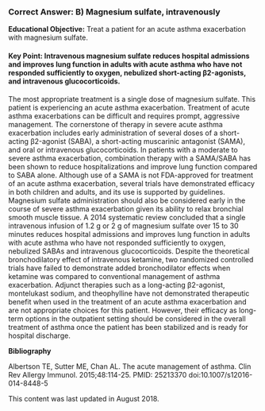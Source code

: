 
### Correct Answer: B) Magnesium sulfate, intravenously 

**Educational Objective:** Treat a patient for an acute asthma exacerbation with magnesium sulfate.

#### **Key Point:** Intravenous magnesium sulfate reduces hospital admissions and improves lung function in adults with acute asthma who have not responded sufficiently to oxygen, nebulized short-acting β2-agonists, and intravenous glucocorticoids.

The most appropriate treatment is a single dose of magnesium sulfate. This patient is experiencing an acute asthma exacerbation. Treatment of acute asthma exacerbations can be difficult and requires prompt, aggressive management. The cornerstone of therapy in severe acute asthma exacerbation includes early administration of several doses of a short-acting β2-agonist (SABA), a short-acting muscarinic antagonist (SAMA), and oral or intravenous glucocorticoids. In patients with a moderate to severe asthma exacerbation, combination therapy with a SAMA/SABA has been shown to reduce hospitalizations and improve lung function compared to SABA alone. Although use of a SAMA is not FDA-approved for treatment of an acute asthma exacerbation, several trials have demonstrated efficacy in both children and adults, and its use is supported by guidelines. Magnesium sulfate administration should also be considered early in the course of severe asthma exacerbation given its ability to relax bronchial smooth muscle tissue. A 2014 systematic review concluded that a single intravenous infusion of 1.2 g or 2 g of magnesium sulfate over 15 to 30 minutes reduces hospital admissions and improves lung function in adults with acute asthma who have not responded sufficiently to oxygen, nebulized SABAs and intravenous glucocorticoids.
Despite the theoretical bronchodilatory effect of intravenous ketamine, two randomized controlled trials have failed to demonstrate added bronchodilator effects when ketamine was compared to conventional management of asthma exacerbation.
Adjunct therapies such as a long-acting β2-agonist, montelukast sodium, and theophylline have not demonstrated therapeutic benefit when used in the treatment of an acute asthma exacerbation and are not appropriate choices for this patient. However, their efficacy as long-term options in the outpatient setting should be considered in the overall treatment of asthma once the patient has been stabilized and is ready for hospital discharge.

**Bibliography**

Albertson TE, Sutter ME, Chan AL. The acute management of asthma. Clin Rev Allergy Immunol. 2015;48:114-25. PMID: 25213370 doi:10.1007/s12016-014-8448-5

This content was last updated in August 2018.
